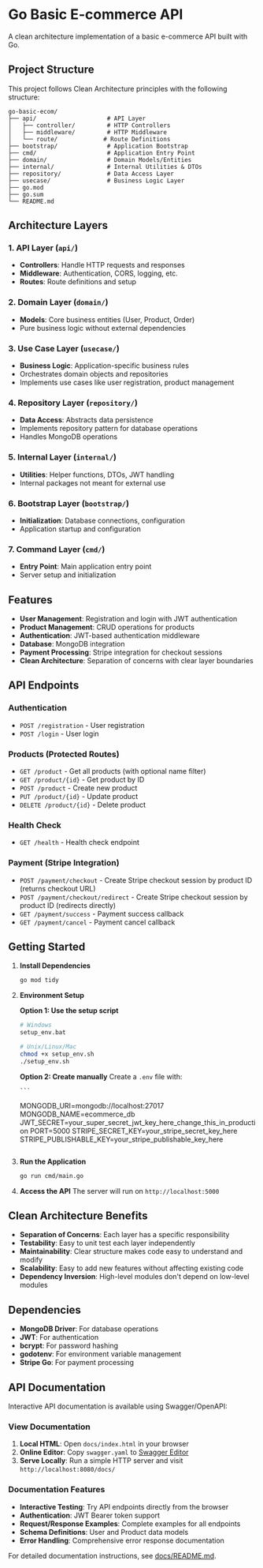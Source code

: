 # Go Basic E-commerce API

A clean architecture implementation of a basic e-commerce API built with Go.

## Project Structure

This project follows Clean Architecture principles with the following structure:

```
go-basic-ecom/
├── api/                    # API Layer
│   ├── controller/         # HTTP Controllers
│   ├── middleware/         # HTTP Middleware
│   └── route/             # Route Definitions
├── bootstrap/              # Application Bootstrap
├── cmd/                    # Application Entry Point
├── domain/                 # Domain Models/Entities
├── internal/               # Internal Utilities & DTOs
├── repository/             # Data Access Layer
├── usecase/                # Business Logic Layer
├── go.mod
├── go.sum
└── README.md
```

## Architecture Layers

### 1. API Layer (`api/`)

- **Controllers**: Handle HTTP requests and responses
- **Middleware**: Authentication, CORS, logging, etc.
- **Routes**: Route definitions and setup

### 2. Domain Layer (`domain/`)

- **Models**: Core business entities (User, Product, Order)
- Pure business logic without external dependencies

### 3. Use Case Layer (`usecase/`)

- **Business Logic**: Application-specific business rules
- Orchestrates domain objects and repositories
- Implements use cases like user registration, product management

### 4. Repository Layer (`repository/`)

- **Data Access**: Abstracts data persistence
- Implements repository pattern for database operations
- Handles MongoDB operations

### 5. Internal Layer (`internal/`)

- **Utilities**: Helper functions, DTOs, JWT handling
- Internal packages not meant for external use

### 6. Bootstrap Layer (`bootstrap/`)

- **Initialization**: Database connections, configuration
- Application startup and configuration

### 7. Command Layer (`cmd/`)

- **Entry Point**: Main application entry point
- Server setup and initialization

## Features

- **User Management**: Registration and login with JWT authentication
- **Product Management**: CRUD operations for products
- **Authentication**: JWT-based authentication middleware
- **Database**: MongoDB integration
- **Payment Processing**: Stripe integration for checkout sessions
- **Clean Architecture**: Separation of concerns with clear layer boundaries

## API Endpoints

### Authentication

- `POST /registration` - User registration
- `POST /login` - User login

### Products (Protected Routes)

- `GET /product` - Get all products (with optional name filter)
- `GET /product/{id}` - Get product by ID
- `POST /product` - Create new product
- `PUT /product/{id}` - Update product
- `DELETE /product/{id}` - Delete product

### Health Check

- `GET /health` - Health check endpoint

### Payment (Stripe Integration)

- `POST /payment/checkout` - Create Stripe checkout session by product ID (returns checkout URL)
- `POST /payment/checkout/redirect` - Create Stripe checkout session by product ID (redirects directly)
- `GET /payment/success` - Payment success callback
- `GET /payment/cancel` - Payment cancel callback

## Getting Started

1.  **Install Dependencies**

    ```bash
    go mod tidy
    ```

2.  **Environment Setup**

    **Option 1: Use the setup script**

    ```bash
    # Windows
    setup_env.bat

    # Unix/Linux/Mac
    chmod +x setup_env.sh
    ./setup_env.sh
    ```

    **Option 2: Create manually**
    Create a `.env` file with:

        ```

    MONGODB_URI=mongodb://localhost:27017
    MONGODB_NAME=ecommerce_db
    JWT_SECRET=your_super_secret_jwt_key_here_change_this_in_production
    PORT=5000
    STRIPE_SECRET_KEY=your_stripe_secret_key_here
    STRIPE_PUBLISHABLE_KEY=your_stripe_publishable_key_here

    ```

    ```

3.  **Run the Application**

    ```bash
    go run cmd/main.go
    ```

4.  **Access the API**
    The server will run on `http://localhost:5000`

## Clean Architecture Benefits

- **Separation of Concerns**: Each layer has a specific responsibility
- **Testability**: Easy to unit test each layer independently
- **Maintainability**: Clear structure makes code easy to understand and modify
- **Scalability**: Easy to add new features without affecting existing code
- **Dependency Inversion**: High-level modules don't depend on low-level modules

## Dependencies

- **MongoDB Driver**: For database operations
- **JWT**: For authentication
- **bcrypt**: For password hashing
- **godotenv**: For environment variable management
- **Stripe Go**: For payment processing

## API Documentation

Interactive API documentation is available using Swagger/OpenAPI:

### View Documentation

1. **Local HTML**: Open `docs/index.html` in your browser
2. **Online Editor**: Copy `swagger.yaml` to [Swagger Editor](https://editor.swagger.io/)
3. **Serve Locally**: Run a simple HTTP server and visit `http://localhost:8080/docs/`

### Documentation Features

- **Interactive Testing**: Try API endpoints directly from the browser
- **Authentication**: JWT Bearer token support
- **Request/Response Examples**: Complete examples for all endpoints
- **Schema Definitions**: User and Product data models
- **Error Handling**: Comprehensive error response documentation

For detailed documentation instructions, see [docs/README.md](docs/README.md).
